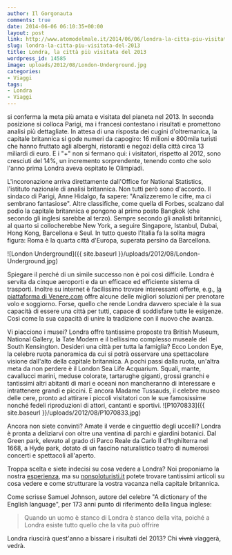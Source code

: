 ```yaml
---
author: Il Gorgonauta
comments: true
date: 2014-06-06 06:10:35+00:00
layout: post
link: http://www.atomodelmale.it/2014/06/06/londra-la-citta-piu-visitata-del-2013/
slug: londra-la-citta-piu-visitata-del-2013
title: Londra, la città più visitata del 2013
wordpress_id: 14585
image: uploads/2012/08/London-Underground.jpg
categories:
- Viaggi
tags:
- Londra
- Viaggi
---
```


 si conferma la meta più amata e visitata del pianeta nel 2013. In seconda posizione si colloca Parigi, ma i francesi contestano i risultati e promettono analisi più dettagliate. In attesa di una risposta dei cugini d'oltremanica, la capitale britannica si gode numeri da capogiro: 16 milioni e 800mila turisti che hanno fruttato agli alberghi, ristoranti e negozi della città circa 13 miliardi di euro. E i "+" non si fermano qui: i visitatori, rispetto al 2012, sono cresciuti del 14%, un incremento sorprendente, tenendo conto che solo l'anno prima Londra aveva ospitato le Olimpiadi.

L'incoronazione arriva direttamente dall'Office for National Statistics, l'istituto nazionale di analisi britannica. Non tutti però sono d'accordo. Il sindaco di Parigi, Anne Hidalgo, fa sapere: "Analizzeremo le cifre, ma ci sembrano fantasiose". Altre classifiche, come quella di Forbes, scalzano dal podio la capitale britannica e pongono al primo posto Bangkok (che secondo gli inglesi sarebbe al terzo). Sempre secondo gli analisti britannici, al quarto si collocherebbe New York, a seguire Singapore, Istanbul, Dubai, Hong Kong, Barcellona e Seul. In tutto questo l'Italia fa la solita magra figura: Roma è la quarta città d'Europa, superata persino da Barcellona.

![London Underground]({{ site.baseurl }}/uploads/2012/08/London-Underground.jpg)

Spiegare il perché di un simile successo non è poi così difficile. Londra è servita da cinque aeroporti e da un efficace ed efficiente sistema di trasporti. Inoltre su internet è facilissimo trovare interessanti offerte, e.g., [la piattaforma di Venere.com](http://www.venere.com/it/regno-unito/londra/) offre alcune delle migliori soluzioni per prenotare volo e soggiorno. Forse, quello che rende Londra davvero speciale è la sua capacità di essere una città per tutti, capace di soddisfare tutte le esigenze. Così come la sua capacità di unire la tradizione con il nuovo che avanza.

Vi piacciono i musei? Londra offre tantissime proposte tra British Museum, National Gallery, la Tate Modern e il bellissimo complesso museale del South Kensington. Desideri una città per tutta la famiglia? Ecco London Eye, la celebre ruota panoramica da cui si potrà osservare una spettacolare visione dall'alto della capitale britannica. A pochi passi dalla ruota, un'altra meta da non perdere è il London Sea Life Acquarium. Squali, mante, cavallucci marini, meduse colorate, tartarughe giganti, grossi granchi e tantissimi altri abitanti di mari e oceani non mancheranno di interessare e intrattenere grandi e piccini. E ancora Madame Tussauds, il celebre museo delle cere, pronto ad attirare i piccoli visitatori con le sue famosissime nonché fedeli riproduzioni di attori, cantanti e sportivi.
![P1070833]({{ site.baseurl }}/uploads/2012/08/P1070833.jpg)

Ancora non siete convinti? Amate il verde e cinguettio degli uccelli? Londra è pronta a deliziarvi con oltre una ventina di parchi e giardini botanici. Dal Green park, elevato al grado di Parco Reale da Carlo II d'Inghilterra nel 1668, a Hyde park, dotato di un fascino naturalistico teatro di numerosi concerti e spettacoli all'aperto.

Troppa scelta e siete indecisi su cosa vedere a Londra? Noi proponiamo la nostra [esperienza](/2012/08/31/londra-in-3-giorni-parte-i/), ma su [nonsoloturisti.it](http://nonsoloturisti.it/?s=londra) potete trovare tantissimi articoli su cosa vedere e come strutturare la vostra vacanza nella capitale britannica.

Come scrisse Samuel Johnson, autore del celebre "A dictionary of the English language", per 173 anni punto di riferimento della lingua inglese:

<blockquote>Quando un uomo è stanco di Londra è stanco della vita, poiché a Londra esiste tutto quello che la vita può offrire</blockquote>

Londra riuscirà quest'anno a bissare i risultati del 2013? Chi <del>vivrà</del> viaggerà, vedrà.
